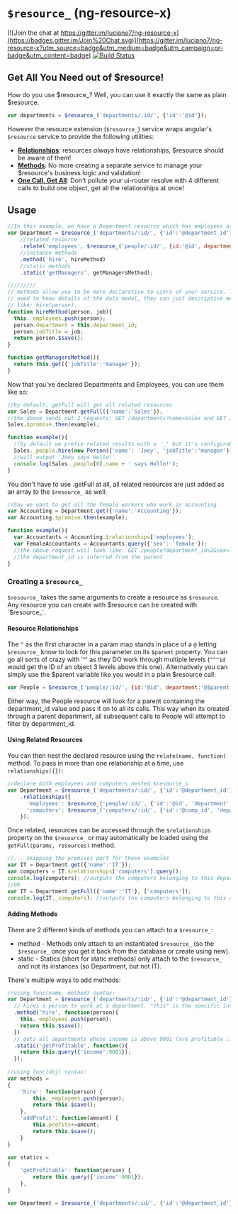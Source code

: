 # `$resource_` (ng-resource-x)

[![Join the chat at https://gitter.im/luciano7/ng-resource-x](https://badges.gitter.im/Join%20Chat.svg)](https://gitter.im/luciano7/ng-resource-x?utm_source=badge&utm_medium=badge&utm_campaign=pr-badge&utm_content=badge) [![Build Status](https://travis-ci.org/luciano7/ng-resource-x.svg)](https://travis-ci.org/luciano7/ng-resource-x)

## Get All You Need out of $resource!

How do you use $resource_? Well, you can use it exactly the same as plain $resource.
```javascript
var departments = $resource_('departments/:id/', {'id':'@id'});
```

However the resource extension (`$resource_`) service wraps angular's `$resource` service to provide the following utilities:
* **[Relationships](#resource-relationships)**: resources _always_ have relationships, $resource should be aware of them!
* **[Methods](#adding-methods)**: No more creating a separate service to manage your $resource's business logic and validation!
* **[One Call, Get All](#using-nested-resources)**: Don't pollute your ui-router resolve with 4 different calls to build one object, get all the relationships at once!

## Usage
```javascript
//In this example, we have a Department resource which has employees as a sub-resource.
var Department = $resource_('departments/:id/', {'id':'@department_id'})
    //related resource
    .relate('employees', $resource_('people/:id/', {id:'@id', department:'^department_id'});
    //instance methods
    .method('hire', hireMethod)
    //static methods
    .static('getManagers', getManagersMethod);

/////////
// methods allow you to be more declarative to users of your service. They don't 
// need to know details of the data model, they can just descriptive methods 
// like: hire(person).
function hireMethod(person, job){ 
  this._employees.push(person);
  person.department = this.department_id;
  person.jobTitle = job;
  return person.$save();
}

function getManagersMethod(){
  return this.get({'jobTitle':'manager'});
}
```
Now that you've declared Departments and Employees, you can use them like so:

```javascript
//by default, getFull will get all related resources
var Sales = Department.getFull({'name':'Sales'}); 
//the above sends out 2 requests: GET /departments?name=Sales and GET /people?department_id=1
Sales.$promise.then(example);

function example(){
  //by default we prefix related results with a '_' but it's configurable/removable
  Sales._people.hire(new Person({'name': 'Joey', 'jobTitle':'manager'}));
  //will output 'Joey says Hello!'
  console.log(Sales._people[0].name + ' says Hello!'); 
}
```

You don't have to use .getFull at all, all related resources are just added as an array to the `$resource_` as well:
```javascript
//Say we want to get all the female workers who work in accounting
var Accounting = Department.get({'name':'Accounting'});
var Accounting.$promise.then(example);

function example(){
  var Accountants = Accounting.$relationships['employees'];
  var FemaleAccountants = Accountants.query({'sex': 'female'});
  //the above request will look like: GET /people?department_id=2&sex=female
  //the department_id is inferred from the parent
}
```

### Creating a `$resource_`
`$resource_` takes the same arguments to create a resource as `$resource`. Any resource you can create with $resource can be created with `$resource_`.

#### Resource Relationships
The `^` as the first character in a param map stands in place of a `@` letting `$resource_` know to look for this parameter on its `$parent` property. You can go all sorts of crazy with '^' as they DO work through multiple levels (`^^^id` would get the ID of an object 3 levels above this one). Alternatively you can simply use the $parent variable like you would in a plain $resource call:
```javascript
var People = $resource_('people/:id/', {id:'@id', department:'@$parent.department_id'})
```
Either way, the People resource will look for a parent containing the department_id value and pass it on to all its calls. This way when its created through a parent department, all subsequent calls to People will attempt to filter by department_id.

#### Using Related Resources
You can then nest the declared resource using the `relate(name, function)` method. To pass in more than one relationship at a time, use `relationships({})`:
```javascript
//declare both employees and computers nested $resource_s
var Department = $resource_('departments/:id/', {'id':'@department_id'})
    .relationships({
      'employees': $resource_('people/:id/', {'id':'@id', 'department':'^department_id'}),
      'computers': $resource_('computers/:id/', {'id':'@comp_id', 'department':'^department_id'})
    });
```
Once related, resources can be accessed through the `$relationships` property on the `$resource_` or may automatically be loaded using the `getFull(params, resources)` method.
```javascript
//... skipping the promises part for these examples
var IT = Department.get({'name':'IT'});
var computers = IT.$relationships['computers'].query();
console.log(computers); //outputs the computers belonging to this department
//OR
var IT = Department.getFull({'name':'IT'}, ['computers']);
console.log(IT._computers); //outputs the computers belonging to this department
```

#### Adding Methods
There are 2 different kinds of methods you can attach to a `$resource_`:
* method - Methods only attach to an instantiated `$resource_` (so the `$resource_` once you get it back from the database or create using new).
* static - Statics (short for static methods) only attach to the `$resource_` and not its instances (so Department, but not IT).

There's multiple ways to add methods:
```javascript
//using func(name, method) syntax:
var Department = $resource_('departments/:id/', {'id':'@department_id'})
  // hires a person to work at a department. "this" is the specific instance of a department
  .method('hire', function(person){
    this._employees.push(person);
    return this.$save();
  })
  // gets all departments whose income is above 9001 (are profitable ;) )
  .static('getProfitable', function(){
    return this.query({'income':9001});
  });
  
//using func(obj) syntax:
var methods = 
{ 
    'hire': function(person) {
        this._employees.push(person);
        return this.$save(); 
    },
    'addProfit': function(amount) {
        this.profits+=amount;
        return this.$save(); 
    }
}

var statics = 
{ 
    'getProfitable': function(person) {
        return this.query({'income':9001});
    },
}

var Department = $resource_('departments/:id/', {'id':'@department_id'}).method(methods).statics(statics);
```
